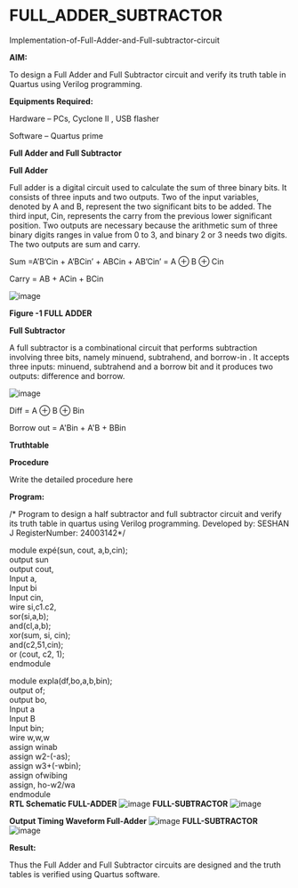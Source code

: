 # FULL_ADDER_SUBTRACTOR

Implementation-of-Full-Adder-and-Full-subtractor-circuit

**AIM:**

To design a Full Adder and Full Subtractor circuit and verify its truth table in Quartus using Verilog programming.

**Equipments Required:**

Hardware – PCs, Cyclone II , USB flasher

Software – Quartus prime

**Full Adder and Full Subtractor**

**Full Adder**

Full adder is a digital circuit used to calculate the sum of three binary bits. It consists of three inputs and two outputs. Two of the input variables, denoted by A and B, represent the two significant bits to be added. The third input, Cin, represents the carry from the previous lower significant position. Two outputs are necessary because the arithmetic sum of three binary digits ranges in value from 0 to 3, and binary 2 or 3 needs two digits. The two outputs are sum and carry.

Sum =A’B’Cin + A’BCin’ + ABCin + AB’Cin’ = A ⊕ B ⊕ Cin 

Carry = AB + ACin + BCin

![image](https://github.com/naavaneetha/FULL_ADDER_SUBTRACTOR/assets/154305477/0f30ba51-5ffb-4198-845f-18e054f675e7)

**Figure -1 FULL ADDER**

**Full Subtractor**

A full subtractor is a combinational circuit that performs subtraction involving three bits, namely minuend, subtrahend, and borrow-in . It accepts three inputs: minuend, subtrahend and a borrow bit and it produces two outputs: difference and borrow.

![image](https://github.com/naavaneetha/FULL_ADDER_SUBTRACTOR/assets/154305477/02b24f51-ab51-4304-9ad6-7b81ffc1ead5)

Diff = A ⊕ B ⊕ Bin 

Borrow out = A'Bin + A'B + BBin

**Truthtable**

**Procedure**

Write the detailed procedure here

**Program:**

/* Program to design a half subtractor and full subtractor circuit and verify its truth table in quartus using Verilog programming. 
Developed by: SESHAN J RegisterNumber: 24003142*/

module expé(sun, cout, a,b,cin);       
output sun     
output cout,      
Input a,      
Input bi     
Input cin,       
wire si,c1.c2,       
sor(si,a,b);        
and(cl,a,b);     
xor(sum, si, cin);        
and(c2,51,cin);         
or (cout, c2, 1);       
endmodule       


module expla(df,bo,a,b,bin);         
output of;         
output bo,       
Input a       
Input B     
Input bin;    
wire w,w,w    
assign winab    
assign w2-(-as);     
assign w3+(-wbin);    
assign ofwibing      
assign, ho-w2/wa       
endmodule      
**RTL Schematic FULL-ADDER**
![image](https://github.com/user-attachments/assets/966a2500-d38c-42ca-be97-4f0112a1a899)
**FULL-SUBTRACTOR**
![image](https://github.com/user-attachments/assets/b11fba00-3795-4f3d-93f4-edca80efd1a7)

**Output Timing Waveform Full-Adder**
![image](https://github.com/user-attachments/assets/cc1c5c1d-5ab4-4f2a-a066-efbf547b8562)
**FULL-SUBTRACTOR**
![image](https://github.com/user-attachments/assets/4d612dce-4034-437e-8081-7afde9351c6b)

**Result:**

Thus the Full Adder and Full Subtractor circuits are designed and the truth tables is verified using Quartus software.



